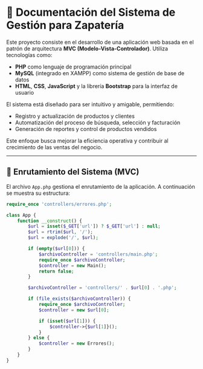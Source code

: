 # 📘 Documentación del Sistema de Gestión para Zapatería

Este proyecto consiste en el desarrollo de una aplicación web basada en el patrón de arquitectura **MVC (Modelo-Vista-Controlador)**. Utiliza tecnologías como:

- **PHP** como lenguaje de programación principal
- **MySQL** (integrado en XAMPP) como sistema de gestión de base de datos
- **HTML**, **CSS**, **JavaScript** y la librería **Bootstrap** para la interfaz de usuario

El sistema está diseñado para ser intuitivo y amigable, permitiendo:

- Registro y actualización de productos y clientes
- Automatización del proceso de búsqueda, selección y facturación
- Generación de reportes y control de productos vendidos

Este enfoque busca mejorar la eficiencia operativa y contribuir al crecimiento de las ventas del negocio.

---

## 🔁 Enrutamiento del Sistema (MVC)

El archivo `App.php` gestiona el enrutamiento de la aplicación. A continuación se muestra su estructura:

```php
require_once 'controllers/errores.php';

class App {
    function __construct() {
        $url = isset($_GET['url']) ? $_GET['url'] : null;
        $url = rtrim($url, '/');
        $url = explode('/', $url);

        if (empty($url[0])) {
            $archivoController = 'controllers/main.php';
            require_once $archivoController;
            $controller = new Main();
            return false;
        }

        $archivoController = 'controllers/' . $url[0] . '.php';

        if (file_exists($archivoController)) {
            require_once $archivoController;
            $controller = new $url[0];

            if (isset($url[1])) {
                $controller->{$url[1]}();
            }
        } else {
            $controller = new Errores();
        }
    }
}


